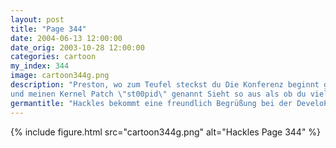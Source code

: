 ```yaml
---
layout: post
title: "Page 344"
date: 2004-06-13 12:00:00
date_orig: 2003-10-28 12:00:00
categories: cartoon
my_index: 344
image: cartoon344g.png
description: "Preston, wo zum Teufel steckst du Die Konferenz beginnt gleich Dieser Kokosnuss Rum geht ganz schön bei. Geh ohne mich - du kannst meinen Ausweis benutzen Hey, du bist Preston Pigglesworth? Du bist derjenige, der versucht die Website meiner Firma zu defacen Yeah und du hast rumgeflamed
und meinen Kernel Patch \"st00pid\" genannt Sieht so aus als ob du viele Fans in der IT Branche hast Siehst du, ich sagte doch ich bin berühmt Preston Hackles"
germantitle: "Hackles bekommt eine freundlich Begrüßung bei der DeveloPalooza"
---
```


{% include figure.html src="cartoon344g.png" alt="Hackles Page 344"  %}
